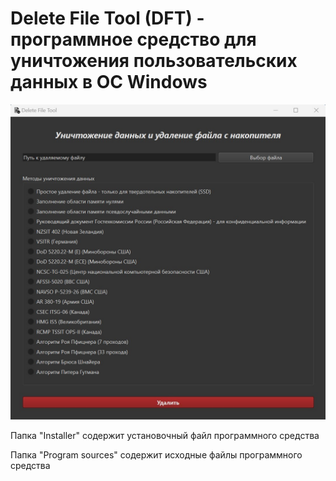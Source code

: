 # Delete File Tool (DFT) - программное средство для уничтожения пользовательских данных в ОС Windows
![Image alt](https://github.com/vladmuer/BKP/blob/main/DFT.jpg)

Папка "Installer" содержит установочный файл программного средства

Папка "Program sources" содержит исходные файлы программного средства
